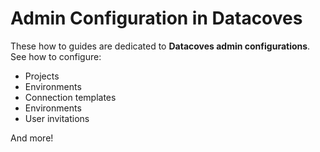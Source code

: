 # Admin Configuration in Datacoves

These how to guides are dedicated to **Datacoves admin configurations**. See how to configure:

- Projects
- Environments
- Connection templates
- Environments
- User invitations

And more! 

